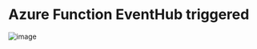 # Azure Function EventHub triggered

![image](https://github.com/luiscoco/AzureFunctions_EventHub_triggered/assets/32194879/22c8bdae-11f3-46ca-ad24-acbec65e5c14)


